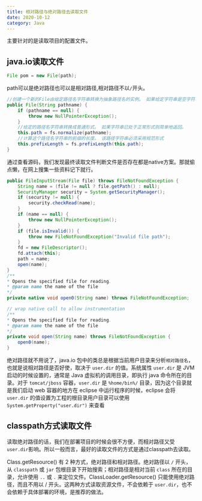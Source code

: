 ```yaml
---
title: 相对路径与绝对路径去读取文件
date: 2020-10-12
category: Java
---
```


主要针对的是读取项目的配置文件。

## java.io读取文件

```java
File pom = new File(path);
```
path可以是绝对路径也可以是相对路径,相对路径不以`/`开头。
```java
//创建一个新的File由给定路径名字符串转换为抽象路径名的实例。 如果给定字符串是空字符串，那么结果是空抽象路径名。
public File(String pathname) {
    if (pathname == null) {
        throw new NullPointerException();
    }
    //给定的路径名​​字符串转换成普通形式。 如果字符串已处于正常形式则简单地返回。
    this.path = fs.normalize(pathname);
    //计算这个路径名字符串的前缀的长度。 该路径字符串必须采用规范形式
    this.prefixLength = fs.prefixLength(this.path);
}
```
通过查看源码，我们发现最终读取文件判断文件是否存在都是native方案。那就偷点懒，在网上搜集一些资料记下就行。
```java
public FileInputStream(File file) throws FileNotFoundException {
    String name = (file != null ? file.getPath() : null);
    SecurityManager security = System.getSecurityManager();
    if (security != null) {
        security.checkRead(name);
    }
    if (name == null) {
        throw new NullPointerException();
    }
    if (file.isInvalid()) {
        throw new FileNotFoundException("Invalid file path");
    }
    fd = new FileDescriptor();
    fd.attach(this);
    path = name;
    open(name);
}
/**
* Opens the specified file for reading.
* @param name the name of the file
*/
private native void open0(String name) throws FileNotFoundException;

// wrap native call to allow instrumentation
/**
* Opens the specified file for reading.
* @param name the name of the file
*/
private void open(String name) throws FileNotFoundException {
    open0(name);
}

```

绝对路径就不用说了，java.io 包中的类总是根据当前用户目录来分析`相对路径名`，也就是说相对路径是否好使，取决于 `user.dir` 的值。系统属性 `user.dir` 是 JVM 启动的时候设置的，通常是 Java 虚拟机的调用目录，即执行 java 命令所在的目录。对于 `tomcat/jboss` 容器，`user.dir` 是 `%home/bin%/` 目录，因为这个目录就是我们启动 web 容器的地方在 eclipse 中运行程序的时候，eclipse 会将 `user.dir` 的值设置为工程的根目录用户目录可以使用 `System.getProperty("user.dir")` 来查看

## classpath方式读取文件

读取绝对路径的话，我们在部署项目的时候会很不方便，而相对路径又受`user.dir`影响。所以一般而言，最好的读取文件的方式是通过classpath去读取。

Class.getResource() 有 2 种方式，绝对路径和相对路径。绝对路径以 `/` 开头，从 `classpath` 或 `jar` 包根目录下开始搜索；相对路径是相对当前 `class` 所在的目录，允许使用 `..` 或 `.` 来定位文件。ClassLoader.getResource() 只能使用绝对路径，而且不用以 / 开头。这两种方式读取资源文件，不会依赖于 `user.dir`，也不会依赖于具体部署的环境，是推荐的做法。




